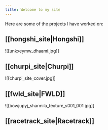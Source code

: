 ```yaml
---
title: Welcome to my site
---
```





Here are some of the projects I have worked on:

## [[hongshi_site|Hongshi]]
![[unkxeymw_dhaami.jpg]]


## [[churpi_site|Churpi]]
![[churpi_site_cover.jpg]]


## [[fwld_site|FWLD]]
![[bowjupyj_sharmila_texture_v001_001.jpg]]

## [[racetrack_site|Racetrack]]